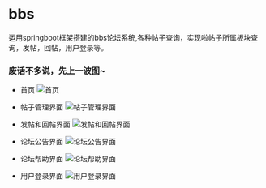 # bbs
运用springboot框架搭建的bbs论坛系统,各种帖子查询，实现啦帖子所属板块查询，发帖，回帖，用户登录等。
### 废话不多说，先上一波图~
- 首页
![首页](https://github.com/tfleof/bbs/blob/master/img/localhost_8080_index.jsp.png)

- 帖子管理界面
![帖子管理界面](https://github.com/tfleof/bbs/blob/master/img/localhost_8080_topic_GetAllTopic.do.png)

- 发帖和回帖界面
![发帖和回帖界面](https://github.com/tfleof/bbs/blob/master/img/localhost_8080_topic_goTopic.do_id=1.png)

- 论坛公告界面
![论坛公告界面](https://github.com/tfleof/bbs/blob/master/img/localhost_8080_index.jsp.png)

- 论坛帮助界面
![论坛帮助界面](https://github.com/tfleof/bbs/blob/master/img/localhost_8080_index.jsp.png)

- 用户登录界面
![用户登录界面](https://github.com/tfleof/bbs/blob/master/img/localhost_8080_login.jsp.png)
